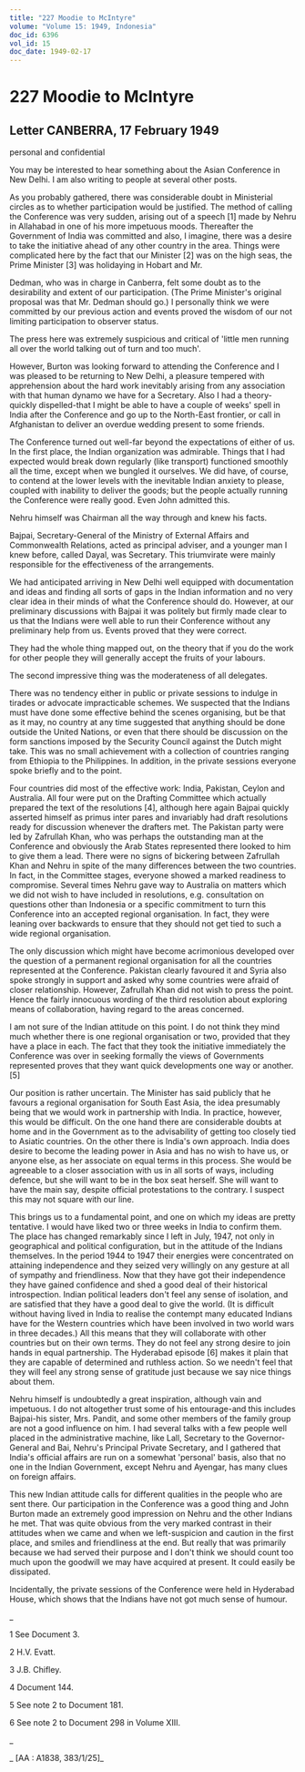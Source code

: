 ```yaml
---
title: "227 Moodie to McIntyre"
volume: "Volume 15: 1949, Indonesia"
doc_id: 6396
vol_id: 15
doc_date: 1949-02-17
---
```


# 227 Moodie to McIntyre

## Letter CANBERRA, 17 February 1949

personal and confidential

You may be interested to hear something about the Asian Conference in New Delhi. I am also writing to people at several other posts.

As you probably gathered, there was considerable doubt in Ministerial circles as to whether participation would be justified. The method of calling the Conference was very sudden, arising out of a speech [1] made by Nehru in Allahabad in one of his more impetuous moods. Thereafter the Government of India was committed and also, I imagine, there was a desire to take the initiative ahead of any other country in the area. Things were complicated here by the fact that our Minister [2] was on the high seas, the Prime Minister [3] was holidaying in Hobart and Mr.

Dedman, who was in charge in Canberra, felt some doubt as to the desirability and extent of our participation. (The Prime Minister's original proposal was that Mr. Dedman should go.) I personally think we were committed by our previous action and events proved the wisdom of our not limiting participation to observer status.

The press here was extremely suspicious and critical of 'little men running all over the world talking out of turn and too much'.

However, Burton was looking forward to attending the Conference and I was pleased to be returning to New Delhi, a pleasure tempered with apprehension about the hard work inevitably arising from any association with that human dynamo we have for a Secretary. Also I had a theory-quickly dispelled-that I might be able to have a couple of weeks' spell in India after the Conference and go up to the North-East frontier, or call in Afghanistan to deliver an overdue wedding present to some friends.

The Conference turned out well-far beyond the expectations of either of us. In the first place, the Indian organization was admirable. Things that I had expected would break down regularly (like transport) functioned smoothly all the time, except when we bungled it ourselves. We did have, of course, to contend at the lower levels with the inevitable Indian anxiety to please, coupled with inability to deliver the goods; but the people actually running the Conference were really good. Even John admitted this.

Nehru himself was Chairman all the way through and knew his facts.

Bajpai, Secretary-General of the Ministry of External Affairs and Commonwealth Relations, acted as principal adviser, and a younger man I knew before, called Dayal, was Secretary. This triumvirate were mainly responsible for the effectiveness of the arrangements.

We had anticipated arriving in New Delhi well equipped with documentation and ideas and finding all sorts of gaps in the Indian information and no very clear idea in their minds of what the Conference should do. However, at our preliminary discussions with Bajpai it was politely but firmly made clear to us that the Indians were well able to run their Conference without any preliminary help from us. Events proved that they were correct.

They had the whole thing mapped out, on the theory that if you do the work for other people they will generally accept the fruits of your labours.

The second impressive thing was the moderateness of all delegates.

There was no tendency either in public or private sessions to indulge in tirades or advocate impracticable schemes. We suspected that the Indians must have done some effective behind the scenes organising, but be that as it may, no country at any time suggested that anything should be done outside the United Nations, or even that there should be discussion on the form sanctions imposed by the Security Council against the Dutch might take. This was no small achievement with a collection of countries ranging from Ethiopia to the Philippines. In addition, in the private sessions everyone spoke briefly and to the point.

Four countries did most of the effective work: India, Pakistan, Ceylon and Australia. All four were put on the Drafting Committee which actually prepared the text of the resolutions [4], although here again Bajpai quickly asserted himself as primus inter pares and invariably had draft resolutions ready for discussion whenever the drafters met. The Pakistan party were led by Zafrullah Khan, who was perhaps the outstanding man at the Conference and obviously the Arab States represented there looked to him to give them a lead. There were no signs of bickering between Zafrullah Khan and Nehru in spite of the many differences between the two countries. In fact, in the Committee stages, everyone showed a marked readiness to compromise. Several times Nehru gave way to Australia on matters which we did not wish to have included in resolutions, e.g. consultation on questions other than Indonesia or a specific commitment to turn this Conference into an accepted regional organisation. In fact, they were leaning over backwards to ensure that they should not get tied to such a wide regional organisation.

The only discussion which might have become acrimonious developed over the question of a permanent regional organisation for all the countries represented at the Conference. Pakistan clearly favoured it and Syria also spoke strongly in support and asked why some countries were afraid of closer relationship. However, Zafrullah Khan did not wish to press the point. Hence the fairly innocuous wording of the third resolution about exploring means of collaboration, having regard to the areas concerned.

I am not sure of the Indian attitude on this point. I do not think they mind much whether there is one regional organisation or two, provided that they have a place in each. The fact that they took the initiative immediately the Conference was over in seeking formally the views of Governments represented proves that they want quick developments one way or another. [5]

Our position is rather uncertain. The Minister has said publicly that he favours a regional organisation for South East Asia, the idea presumably being that we would work in partnership with India. In practice, however, this would be difficult. On the one hand there are considerable doubts at home and in the Government as to the advisability of getting too closely tied to Asiatic countries. On the other there is India's own approach. India does desire to become the leading power in Asia and has no wish to have us, or anyone else, as her associate on equal terms in this process. She would be agreeable to a closer association with us in all sorts of ways, including defence, but she will want to be in the box seat herself. She will want to have the main say, despite official protestations to the contrary. I suspect this may not square with our line.

This brings us to a fundamental point, and one on which my ideas are pretty tentative. I would have liked two or three weeks in India to confirm them. The place has changed remarkably since I left in July, 1947, not only in geographical and political configuration, but in the attitude of the Indians themselves. In the period 1944 to 1947 their energies were concentrated on attaining independence and they seized very willingly on any gesture at all of sympathy and friendliness. Now that they have got their independence they have gained confidence and shed a good deal of their historical introspection. Indian political leaders don't feel any sense of isolation, and are satisfied that they have a good deal to give the world. (It is difficult without having lived in India to realise the contempt many educated Indians have for the Western countries which have been involved in two world wars in three decades.) All this means that they will collaborate with other countries but on their own terms. They do not feel any strong desire to join hands in equal partnership. The Hyderabad episode [6] makes it plain that they are capable of determined and ruthless action. So we needn't feel that they will feel any strong sense of gratitude just because we say nice things about them.

Nehru himself is undoubtedly a great inspiration, although vain and impetuous. I do not altogether trust some of his entourage-and this includes Bajpai-his sister, Mrs. Pandit, and some other members of the family group are not a good influence on him. I had several talks with a few people well placed in the administrative machine, like Lall, Secretary to the Governor-General and Bai, Nehru's Principal Private Secretary, and I gathered that India's official affairs are run on a somewhat 'personal' basis, also that no one in the Indian Government, except Nehru and Ayengar, has many clues on foreign affairs.

This new Indian attitude calls for different qualities in the people who are sent there. Our participation in the Conference was a good thing and John Burton made an extremely good impression on Nehru and the other Indians he met. That was quite obvious from the very marked contrast in their attitudes when we came and when we left-suspicion and caution in the first place, and smiles and friendliness at the end. But really that was primarily because we had served their purpose and I don't think we should count too much upon the goodwill we may have acquired at present. It could easily be dissipated.

Incidentally, the private sessions of the Conference were held in Hyderabad House, which shows that the Indians have not got much sense of humour.

_

1 See Document 3.

2 H.V. Evatt.

3 J.B. Chifley.

4 Document 144.

5 See note 2 to Document 181.

6 See note 2 to Document 298 in Volume XIII.

_

_ [AA : A1838, 383/1/25]_

